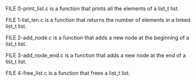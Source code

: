 FILE 0-print_list.c is a function that prints all the elements of a list_t list.

FILE 1-list_len.c is a function that returns the number of elements in a linked list_t list.

FILE 2-add_node.c is a function that adds a new node at the beginning of a list_t list.

FILE 3-add_node_end.c is a function that adds a new node at the end of a list_t list.

FILE 4-free_list.c is  a function that frees a list_t list.
